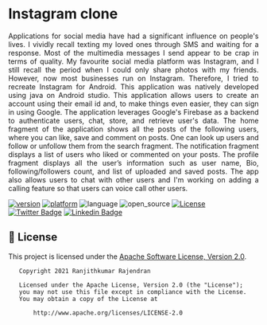 # Instagram clone
<P align="justify">
Applications for social media have had a significant influence on people's lives. I vividly recall texting my loved ones through SMS and waiting for a response. Most of the multimedia messages I send appear to be crap in terms of quality. My favourite social media platform was Instagram, and I still recall the period when I could only share photos with my friends. However, now most businesses run on Instagram. Therefore, I tried to recreate Instagram for Android. This application was natively developed using java on Android studio. This application allows users to create an account using their email id and, to make things even easier, they can sign in using Google. The application leverages Google's Firebase as a backend to authenticate users, chat, store, and retrieve user's data. The home fragment of the application shows all the posts of the following users, where you can like, save and comment on posts. One can look up users and follow or unfollow them from the search fragment. The notification fragment displays a list of users who liked or commented on your posts. The profile fragment displays all the user’s information such as user name, Bio, following/followers count, and list of uploaded and saved posts. The app also allows users to chat with other users and I'm working on adding a calling feature so that users can voice call other users.

 [![version](https://img.shields.io/badge/version-v1.1%20-orange.svg)](https://github.com/ranjithbing/WhatsApp/releases/tag/v1.0) [![platform](https://img.shields.io/badge/Platform-Android-brightgreen)](https://www.android.com/intl/en_in/) ![language](https://img.shields.io/badge/Language-java-yellow) ![open_source](https://camo.githubusercontent.com/97d4586afa582b2dcec2fa8ed7c84d02977a21c2dd1578ade6d48ed82296eb10/68747470733a2f2f6261646765732e66726170736f66742e636f6d2f6f732f76312f6f70656e2d736f757263652e7376673f763d313033) [![License](https://img.shields.io/badge/License-Apache%202.0-blue.svg)](https://opensource.org/licenses/Apache-2.0)<br>
[![Twitter Badge](https://img.shields.io/badge/-@ranjith_bing-1ca0f1?style=flat&labelColor=1ca0f1&logo=twitter&logoColor=white&link=https://twitter.com/ranjith_bing)](https://twitter.com/ranjith_bing)
[![Linkedin Badge](https://img.shields.io/badge/-Ranjithkumar-Rajendran?style=flat&logo=Linkedin&logoColor=white&link=https://www.linkedin.com/in/ranjithkumar-rajendran-565402182/)](https://www.linkedin.com/in/ranjithkumar-rajendran-565402182/)

## :scroll: License 
  This project is licensed under the [Apache Software License, Version 2.0](http://www.apache.org/licenses/LICENSE-2.0).
```
   Copyright 2021 Ranjithkumar Rajendran

   Licensed under the Apache License, Version 2.0 (the "License");
   you may not use this file except in compliance with the License.
   You may obtain a copy of the License at

       http://www.apache.org/licenses/LICENSE-2.0
